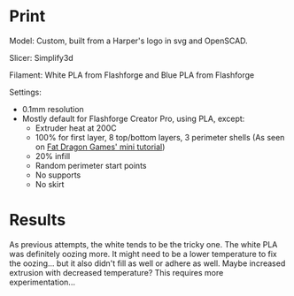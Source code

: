 # Print

Model: Custom, built from a Harper's logo in svg and OpenSCAD.

Slicer: Simplify3d

Filament: White PLA from Flashforge and Blue PLA from Flashforge

Settings:
- 0.1mm resolution
- Mostly default for Flashforge Creator Pro, using PLA, except:
    - Extruder heat at 200C
    - 100% for first layer, 8 top/bottom layers, 3 perimeter shells (As seen on [Fat Dragon Games' mini tutorial](https://www.youtube.com/watch?time_continue=716&v=AqEWl51s9Rw&feature=emb_logo))
    - 20% infill
    - Random perimeter start points
    - No supports
    - No skirt

# Results

As previous attempts, the white tends to be the tricky one. The white PLA was definitely oozing more. It might need to be a lower temperature to fix the oozing... but it also didn't fill as well or adhere as well. Maybe increased extrusion with decreased temperature? This requires more experimentation...
